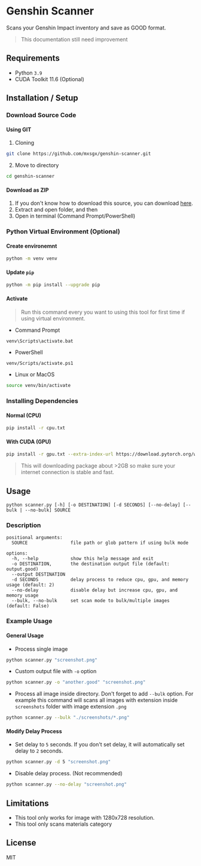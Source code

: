 # Genshin Scanner

Scans your Genshin Impact inventory and save as GOOD format.

> This documentation still need improvement

## Requirements

- Python `3.9`
- CUDA Toolkit 11.6 (Optional)

## Installation / Setup

### Download Source Code

#### Using GIT

1. Cloning

```bash
git clone https://github.com/mxsgx/genshin-scanner.git
```

2. Move to directory

```bash
cd genshin-scanner
```

#### Download as ZIP

1. If you don't know how to download this source, you can download [here](https://github.com/mxsgx/genshin-scanner/archive/refs/heads/main.zip).
2. Extract and open folder, and then
3. Open in terminal (Command Prompt/PowerShell)

### Python Virtual Environment (Optional)

#### Create environemnt

```bash
python -m venv venv
```

#### Update `pip`

```bash
python -m pip install --upgrade pip
```

#### Activate

> Run this command every you want to using this tool for first time if using virtual environment.

- Command Prompt

```bat
venv\Scripts\activate.bat
```

- PowerShell

```pwsh
venv/Scripts/activate.ps1
```

- Linux or MacOS

```bash
source venv/bin/activate
```

### Installing Dependencies

#### Normal (CPU)

```bash
pip install -r cpu.txt
```

#### With CUDA (GPU)

```bash
pip install -r gpu.txt --extra-index-url https://download.pytorch.org/whl/cu116
```

> This will downloading package about >2GB so make sure your internet connection is stable and fast.

## Usage

```text
python scanner.py [-h] [-o DESTINATION] [-d SECONDS] [--no-delay] [--bulk | --no-bulk] SOURCE
```

### Description

```text
positional arguments:
  SOURCE                file path or glob pattern if using bulk mode

options:
  -h, --help            show this help message and exit
  -o DESTINATION,       the destination output file (default: output.good)
  --output DESTINATION
  -d SECONDS            delay process to reduce cpu, gpu, and memory usage (default: 2)
  --no-delay            disable delay but increase cpu, gpu, and memory usage
  --bulk, --no-bulk     set scan mode to bulk/multiple images (default: False)
```

### Example Usage

#### General Usage

- Process single image

```bash
python scanner.py "screenshot.png"
```

- Custom output file with `-o` option

```bash
python scanner.py -o "another.good" "screenshot.png"
```

- Process all image inside directory. Don't forget to add `--bulk` option. For example this command will scans all images with extension inside `screenshots` folder with image extension `.png`

```bash
python scanner.py --bulk "./screenshots/*.png"
```

#### Modify Delay Process

- Set delay to `5` seconds. If you don't set delay, it will automatically set delay to `2` seconds.

```bash
python scanner.py -d 5 "screenshot.png"
```

- Disable delay process. (Not recommended)

```bash
python scanner.py --no-delay "screenshot.png"
```

## Limitations

- This tool only works for image with 1280x728 resolution.
- This tool only scans materials category

## License

MIT

